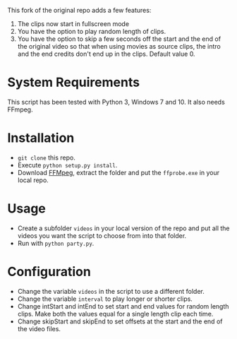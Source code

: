 This fork of the original repo adds a few features:
1) The clips now start in fullscreen mode
2) You have the option to play random length of clips.
3) You have the option to skip a few seconds off the start and the end of the original video so that when using movies as source clips, the intro and the end credits don't end up in the clips. Default value 0.

# System Requirements
This script has been tested with Python 3, Windows 7 and 10. It also needs FFmpeg.

# Installation
* `git clone` this repo.
* Execute `python setup.py install`.
* Download [FFMpeg](https://www.ffmpeg.org/download.html#build-windows/), extract the folder and put the `ffprobe.exe` in your local repo.

# Usage
* Create a subfolder `videos` in your local version of the repo and put all the videos you want the script to choose from into that folder.
* Run with `python party.py`.

# Configuration
* Change the variable `videos` in the script to use a different folder.
* Change the variable `interval` to play longer or shorter clips.
* Change intStart and intEnd to set start and end values for random length clips. Make both the values equal for a single length clip each time.
* Change skipStart and skipEnd to set offsets at the start and the end of the video files.
